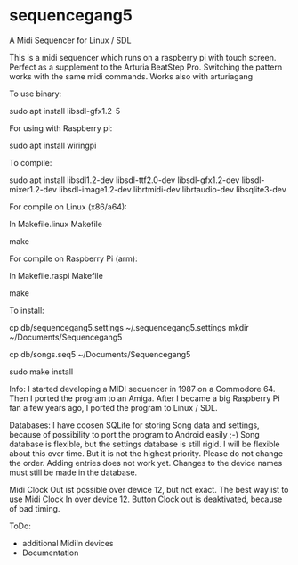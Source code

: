 # sequencegang5
A Midi Sequencer for Linux / SDL 

This is a midi sequencer which runs on a raspberry pi with touch screen.
Perfect as a supplement to the Arturia BeatStep Pro. Switching the pattern works with the same midi commands.
Works also with arturiagang

To use binary:

sudo apt install libsdl-gfx1.2-5

For using with Raspberry pi:

sudo apt install wiringpi

To compile:

sudo apt install libsdl1.2-dev libsdl-ttf2.0-dev libsdl-gfx1.2-dev libsdl-mixer1.2-dev libsdl-image1.2-dev librtmidi-dev librtaudio-dev libsqlite3-dev

For compile on Linux (x86/a64):

ln Makefile.linux Makefile

make

For compile on Raspberry Pi (arm):

ln Makefile.raspi Makefile

make

To install:

cp db/sequencegang5.settings ~/.sequencegang5.settings
mkdir ~/Documents/Sequencegang5

cp db/songs.seq5 ~/Documents/Sequencegang5

sudo make install

Info:
I started developing a MIDI sequencer in 1987 on a Commodore 64. Then I ported the program to an Amiga. After I became a big Raspberry Pi fan a few years ago, I ported the program to Linux / SDL.

Databases:
I have coosen SQLite for storing Song data and settings, because of possibility to port the program to Android easily ;-)
Song database is flexible, but the settings database is still rigid. I will be flexible about this over time. But it is not the highest priority. Please do not change the order. Adding entries does not work yet. Changes to the device names must still be made in the database.

Midi Clock Out ist possible over device 12, but not exact. The best way ist to use Midi Clock In over device 12.
Button Clock out is deaktivated, because of bad timing.

ToDo:
- additional MidiIn devices
- Documentation
